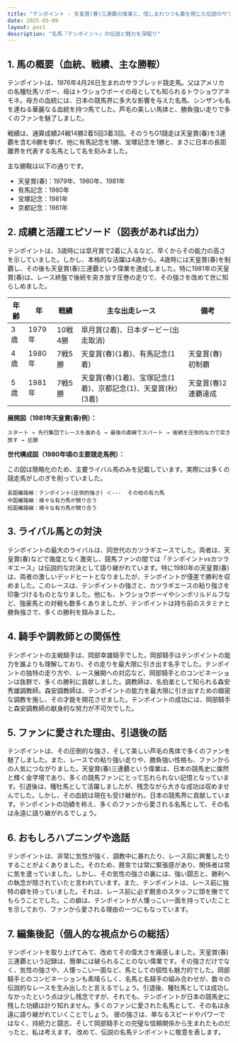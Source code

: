 ```yaml
---
title: "テンポイント - 天皇賞(春)三連覇の偉業と、惜しまれつつも幕を閉じた伝説のサラブレッド"
date: 2025-05-09
layout: post
description: "名馬『テンポイント』の伝説と魅力を深堀り"
---
```


## 1. 馬の概要（血統、戦績、主な勝鞍）

テンポイントは、1976年4月26日生まれのサラブレッド競走馬。父はアメリカの名種牡馬リボー、母はトウショウボーイの母としても知られるトウショウアネモネ。母方の血統には、日本の競馬界に多大な影響を与えた名馬、シンザンも名を連ねる華麗なる血統を持つ馬でした。芦毛の美しい馬体と、勝負強い走りで多くのファンを魅了しました。

戦績は、通算成績24戦14勝2着5回3着3回。そのうちG1競走は天皇賞(春)を3連覇を含む6勝を挙げ、他に有馬記念を1勝、宝塚記念を1勝と、まさに日本の長距離界を代表する名馬として名を刻みました。

主な勝鞍は以下の通りです。

* 天皇賞(春)：1979年、1980年、1981年
* 有馬記念：1980年
* 宝塚記念：1981年
* 京都記念：1981年


## 2. 成績と活躍エピソード（図表があれば出力）

テンポイントは、3歳時には皐月賞で2着に入るなど、早くからその能力の高さを示していました。しかし、本格的な活躍は4歳から。4歳時には天皇賞(春)を制覇し、その後も天皇賞(春)三連覇という偉業を達成しました。特に1981年の天皇賞(春)は、レース終盤で後続を突き放す圧巻の走りで、その強さを改めて世に知らしめました。

| 年齢 | 年 | 戦績 | 主な出走レース | 備考 |
|---|---|---|---|---|
| 3歳 | 1979年 | 10戦4勝 | 皐月賞(2着)、日本ダービー(出走取消) |  |
| 4歳 | 1980年 | 7戦5勝 | 天皇賞(春)(1着)、有馬記念(1着) | 天皇賞(春)初制覇 |
| 5歳 | 1981年 | 7戦5勝 | 天皇賞(春)(1着)、宝塚記念(1着)、京都記念(1)、天皇賞(秋)(3着) | 天皇賞(春)2連覇達成 |


**展開図（1981年天皇賞(春)例）：**

```
スタート → 先行集団でレースを進める → 最後の直線でスパート → 後続を圧倒的な力で突き放す → 圧勝
```

**世代構成図（1980年頃の主要競走馬例）：**

この図は簡略化のため、主要ライバル馬のみを記載しています。実際には多くの競走馬がしのぎを削っていました。

```
長距離路線：テンポイント(圧倒的強さ) ＜---  その他の有力馬
中距離路線：様々な有力馬が競り合う
短距離路線：様々な有力馬が競り合う
```


## 3. ライバル馬との対決

テンポイントの最大のライバルは、同世代のカツラギエースでした。両者は、天皇賞(春)などで幾度となく激突し、競馬ファンの間では「テンポイントvsカツラギエース」は伝説的な対決として語り継がれています。特に1980年の天皇賞(春)は、両者の激しいデッドヒートとなりましたが、テンポイントが僅差で勝利を収めました。このレースは、テンポイントの強さと、カツラギエースの粘り強さを印象づけるものとなりました。他にも、トウショウボーイやシンボリルドルフなど、強豪馬との対戦も数多くありましたが、テンポイントは持ち前のスタミナと勝負強さで、多くの勝利を掴みました。


## 4. 騎手や調教師との関係性

テンポイントの主戦騎手は、岡部幸雄騎手でした。岡部騎手はテンポイントの能力を誰よりも理解しており、その走りを最大限に引き出す名手でした。テンポイントの独特の走り方や、レース展開への対応など、岡部騎手とのコンビネーションは抜群で、多くの勝利に貢献しました。調教師は、名伯楽として知られる森安秀雄調教師。森安調教師は、テンポイントの能力を最大限に引き出すための緻密な調教を施し、その才能を開花させました。テンポイントの成功には、岡部騎手と森安調教師の献身的な努力が不可欠でした。


## 5. ファンに愛された理由、引退後の話

テンポイントは、その圧倒的な強さ、そして美しい芦毛の馬体で多くのファンを魅了しました。また、レースでの粘り強い走りや、勝負強い性格も、ファンからの人気につながりました。天皇賞(春)三連覇という偉業は、日本の競馬史に燦然と輝く金字塔であり、多くの競馬ファンにとって忘れられない記憶となっています。引退後は、種牡馬として活躍しましたが、残念ながら大きな成功は収めませんでした。しかし、その血統は現在も受け継がれ、日本の競馬界に貢献しています。テンポイントの功績を称え、多くのファンから愛される名馬として、その名は永遠に語り継がれるでしょう。


## 6. おもしろハプニングや逸話

テンポイントは、非常に気性が強く、調教中に暴れたり、レース前に興奮したりすることがよくありました。そのため、厩舎では常に緊張感があり、関係者は常に気を遣っていました。しかし、その気性の強さの裏には、強い闘志と、勝利への執念が隠されていたと言われています。また、テンポイントは、レース前に独特の癖を持っていました。それは、レース前に必ず厩舎のスタッフに頭を撫でてもらうことでした。この癖は、テンポイントが人懐っこい一面を持っていたことを示しており、ファンから愛される理由の一つにもなっています。


## 7. 編集後記（個人的な視点からの総括）

テンポイントを取り上げてみて、改めてその偉大さを痛感しました。天皇賞(春)三連覇という記録は、簡単には破られることのない偉業です。その強さだけでなく、気性の強さや、人懐っこい一面など、馬としての個性も魅力的でした。岡部騎手とのコンビネーションも素晴らしく、名馬と名騎手の組み合わせが、数々の伝説的なレースを生み出したと言えるでしょう。引退後、種牡馬としては成功しなかったという点は少し残念ですが、それでも、テンポイントが日本の競馬史に残した功績は計り知れません。多くのファンに愛された名馬として、その名は永遠に語り継がれていくことでしょう。  彼の強さは、単なるスピードやパワーではなく、持続力と闘志、そして岡部騎手との完璧な信頼関係から生まれたものだったと、私は考えます。  改めて、伝説の名馬テンポイントに敬意を表します。
